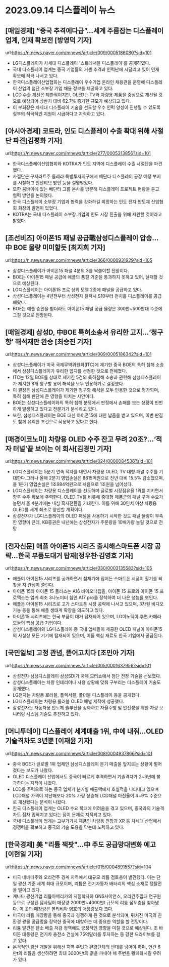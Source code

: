# 2023.09.14 디스플레이 뉴스

## [매일경제] “중국 추격에다급”...세계 주름잡는 디스플레이업계, 인재 확보전 [방영덕 기자]
url:https://n.news.naver.com/mnews/article/009/0005186080?sid=101
- LG디스플레이가 차세대 디스플레이 '스트레처블 디스플레이'를 공개하였다.
- 국내 디스플레이 업계는 중국 기업들의 거센 추격과 인력난에 시달리고 있어 인재 확보에 적극 나서고 있다.
- 한국디스플레이산업협회는 디스플레이 우수기업 온라인 채용관을 운영해 디스플레이 산업의 첨단 소부장 기업 채용 정보를 제공하고 있다.
- LCD 수출 개선은 제한적이지만, OLED는 TV와 차량용 제품을 중심으로 개선될 것으로 예상되어 상반기 대비 62.7% 증가한 규모가 예상되고 있다.
- 이 부회장은 차세대 디스플레이 기술을 선도할 우수 인력 양성이 진행될 수 있도록 정부의 적극적인 지원이 시급하다고 지적하고 있다.

## [아시아경제] 코트라, 인도 디스플레이 수출 확대 위해 사절단 파견[김평화 기자]
url:https://n.news.naver.com/mnews/article/277/0005313856?sid=101
- 한국디스플레이산업협회와 KOTRA가 인도 지역에 디스플레이 수출 사절단을 파견했다.
- 사절단은 구자라트주 돌레라 특별투자지구에서 베단타 디스플레이 공장 예정 부지를 시찰하고 인센티브 방안 등을 설명받았다.
- 또한 뭄바이에 있는 베단타 그룹 본사를 방문해 디스플레이 프로젝트 현황을 듣고 협력 방안을 논의했다.
- 한국 디스플레이 소부장 기업과 협력을 강화하길 희망하는 인도 전자·반도체 산업협회 회장의 발언이 있었다.
- KOTRA는 국내 디스플레이 소부장 기업의 인도 시장 진출을 위해 지원할 것이라고 밝혔다.

## [조선비즈] 아이폰15 패널 공급戰삼성디스플레이 압승…中 BOE 물량 미미할듯 [최지희 기자]
url:https://n.news.naver.com/mnews/article/366/0000931929?sid=105
- 삼성디스플레이가 아이폰15 패널 4분의 3를 싹쓸이할 전망이다.
- BOE는 아이폰15 패널 공급에 애플의 품질 기준을 통과하지 못하고 있어, 실패할 것으로 예상된다.
- LG디스플레이는 아이폰15 프로 상위 모델 2종에 패널을 공급하고 있다.
- 삼성디스플레이는 4년전부터 삼성전자 갤럭시 S10부터 펀치홀 디스플레이를 공급해왔다.
- BOE는 애플 승인을 받더라도 아이폰15 패널 공급 물량은 300만~500만대 수준에 그칠 것으로 전망된다.

## [매일경제] 삼성D, 中BOE 특허소송서 유리한 고지…‘청구항’ 해석재판 완승 [최승진 기자]
url:https://n.news.naver.com/mnews/article/009/0005186342?sid=101
- 삼성디스플레이가 미국 국제무역위원회(ITC)에 제기한 중국 BOE의 특허 침해 소송에서 삼성디스플레이가 유리한 입지를 선점한 것으로 전해졌다.
- ITC는 12일 BOE를 상대로 제기한 5건의 특허침해 소송과 관련해 삼성디스플레이가 제시한 8개 청구항 용어 해석을 모두 인용하기로 결정했다.
- 이 결정은 삼성디스플레이가 제기한 청구항 해석을 모두 인용한 것으로 평가되며, 특허 침해 판단에 큰 영향을 미치는 사안이다.
- BOE는 삼성디스플레이와의 특허 침해 분쟁에서 판정에서 손해를 보는 상황이 빈번하게 발생하고 있다고 전문가가 분석하고 있다.
- 또한, 삼성디스플레이는 BOE 대신 아이폰15에 대한 납품을 받고 있으며, 이번 판결도 함께 유리한 조건으로 작용하고 있다고 한다.

## [매경이코노미] 차량용 OLED 수주 잔고 무려 20조?…‘적자 터널’끝 보이는 이 회사[김경민 기자]
url:https://n.news.naver.com/mnews/article/024/0000084536?sid=101
- LG디스플레이는 5분기 연속 적자를 내면서 차량용 OLED, TV 대형 패널 수주를 기대한다.그러나 올해 2분기 영업손실은 8815억원으로 전년 대비 15.5% 감소했으며, 올 1분기 영업손실은 1조984억원으로 처음으로 1조원을 넘어섰다.
- LG디스플레이는 차량용 디스플레이를 선도하며 글로벌 시장점유율 1위를 지키면서 향후 수주 확보에 주력한다. OLED TV를 비롯해 중대형 제품군의 패널 구매 수요가 늘면서 올 4분기에는 내심 흑자전환을 기대한다. 이를 위해 30인치 이상 차량용 OLED를 세계 최초로 양산할 계획이다.
- 삼성전자가 LG디스플레이의 OLED 패널을 사용하기 시작한 것도 패널 물량이 부족한 영향이 큰데, KB증권은 내년에는 삼성전자가 주문량을 10배가량 늘릴 것으로 전망

## [전자신문] 애플 아이폰15 시리즈 출시해스마트폰 시장 공략...한국 부품도대거 탑재[정우찬∙김영호 기자]
url:https://n.news.naver.com/mnews/article/030/0003135583?sid=105
- 애플이 아이폰15 시리즈를 공개하면서 침체기에 접어든 스마트폰 시장이 활기를 되찾을 지 관심이 쏠린다.
- 아이폰 15와 아이폰 15 플러스는 A16 바이오닉칩을, 아이폰 15 프로와 아이폰 15 프로맥스는 업계 최초 3나노미터 칩인 A17 pro를 장착하여 더 나은 성능을 보인다.
- 애플은 아이폰15 시리즈로 고가 스마트폰 시장 공략에 나서고 있으며, 3차원 비디오 기능 등을 통해 애플 생태계 확장을 의도하고 있다.
- 아이폰15 시리즈에는 한국 부품이 대거 탑재되어 있으며, LG이노텍이 후면 카메라 모듈의 핵심 공급 기업이다.
- 삼성디스플레이와 LG디스플레이 등 국내 업체들이 제공한 OLED 패널이 아이폰15의 사실상 모든 기기에 탑재되어 있으며, 이들 핵심 재료도 한국 기업에서 공급된다.

## [국민일보] 고정 관념, 뜯어고치다 [조민아 기자]
url:https://n.news.naver.com/mnews/article/005/0001637956?sid=101
- 삼성전자·삼성디스플레이·삼성SDI가 국제 모터쇼에서 첨단 전장 기술을 선보였다.
- 삼성디스플레이는 차량 인테리어나 사용 상황에 맞춰 구부리는 디스플레이 기술도 공개했다.
- LG전자는 차량용 로러블, 플렉서블, 폴더블 디스플레이 등을 공개했다.
- LG디스플레이는 차량용 롤러블 OLED 패널 제작에 성공했다.
- 삼성전자는 자동차용 반도체 솔루션을 강화하고 자율주행 및 안전성을 위한 차량 모니터링 시스템 기술도 추진하고 있다.

## [머니투데이] 디스플레이 세계매출 1위, 中에 내줘…OLED기술격차도 3년뿐 [이재윤 기자]
url:https://n.news.naver.com/mnews/article/008/0004937866?sid=101
- 중국 BOE가 글로벌 1위 업체인 삼성디스플레이 분기 매출을 앞지르는 상황이 벌어졌다는 보도가 나왔다.
- OLED 디스플레이 산업에서도 중국이 빠르게 추격하면서 기술격차가 2~3년에 불과하다는 지적이 나왔다.
- LCD를 주력으로 하는 중국 업체가 분기별 매출액에서 호실적을 나타내고 있으며 LCD패널 가격이 지난해보다 20% 가량 상승해 LCD패널 마진율이 4~9% 수준으로 개선됐다는 분석이 나왔다.
- 한국 디스플레이 업계는 OLED 수요 확대에 어려움을 겪고 있으며, 중국과의 기술격차도 점차 좁혀지고 있다는 점이 문제로 지적되고 있다.
- 국내 디스플레이 업계는 고부가가치 제품인 차량용 전장과 XR 등 차세대 산업에서 경쟁력을 확보하고 중국의 기술 도용을 막는데 노력하고 있다.

## [한국경제] 美 "리튬 잭팟"…中 주도 공급망대변화 예고[이현일 기자]
url:https://n.news.naver.com/mnews/article/015/0004891557?sid=104
- 미국 네바다주와 오리건주 경계 지역에서 대규모 리튬 점토층이 발견됐다. 이는 단일 광산 기준 세계 최대 규모이며, 리튬은 전기자동차 배터리의 핵심 소재로 쟁탈전을 벌이고 있다.
- 캐나다 광산기업 리튬아메리카의 지질학자와 GNS사이언스, 오리건주립대 연구원 등으로 구성된 탐사팀이 매장량 2000만~4000만t 규모의 리튬 점토층을 찾아냈다. 이 곳의 매장량은 볼리비아 염호의 매장량보다 크다.
- 미국이 리튬 매장량을 통해 중국과 경쟁하게 된 것으로 분석되며, 뒤처진 미국의 친환경 광물 공급망을 장악한 중국에 대항하는 데 중요한 역할을 할 전망이다.
- 리튬 발견은 탄소 배출 저감 정책에도 긍정적인 영향을 미칠 것으로 예상된다. 조 바이든 대통령은 전기차 충전소 건설에 75억달러를 투자하는 등 강한 드라이브를 걸고 있다.
- 본격적인 광산 개발을 위해선 지역 주민과 환경단체의 반대를 넘어야 하며, 연간 6만t의 리튬을 생산하려면 최대 3000만t의 흙을 파내야 해 주변을 황폐화시킬 우려가 있다.